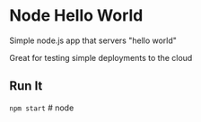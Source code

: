 # Node Hello World

Simple node.js app that servers "hello world"

Great for testing simple deployments to the cloud

## Run It

`npm start`
#   n o d e  
 
